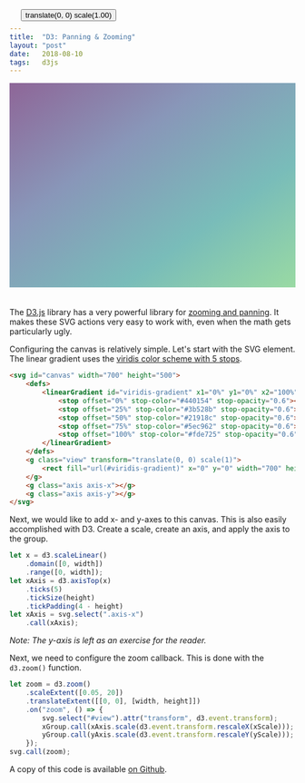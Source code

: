 ```yaml
---
title:  "D3: Panning & Zooming"
layout: "post"
date:   2018-08-10
tags:   d3js
---
```


<svg id="canvas" width="700" height="500">
    <defs>
        <linearGradient id="viridis-gradient" x1="0%" y1="0%" x2="100%" y2="100%">
            <stop offset="0%" stop-color="#440154" stop-opacity="0.6"></stop>
            <stop offset="25%" stop-color="#3b528b" stop-opacity="0.6"></stop>
            <stop offset="50%" stop-color="#21918c" stop-opacity="0.6"></stop>
            <stop offset="75%" stop-color="#5ec962" stop-opacity="0.6"></stop>
            <stop offset="100%" stop-color="#fde725" stop-opacity="0.6"></stop>
        </linearGradient>
    </defs>
    <g class="view" transform="translate(0, 0) scale(1)">
        <rect fill="url(#viridis-gradient)" x="0" y="0" width="700" height="500"></rect>
    </g>
    <g class="axis axis-x"></g>
    <g class="axis axis-y"></g>
</svg>
<button id="reset-button" style="position:relative;top:-490px;left:20px;">translate(0, 0) scale(1.00)</button>

The [D3.js](https://d3js.org) library has a very powerful library for [zooming and panning](https://github.com/d3/d3-zoom). It makes these SVG actions very easy to work with, even when the math gets particularly ugly.

Configuring the canvas is relatively simple. Let's start with the SVG element. The linear gradient uses the [viridis color scheme with 5 stops](/2018/08/07/viridis-color-palette).

```html
<svg id="canvas" width="700" height="500">
    <defs>
        <linearGradient id="viridis-gradient" x1="0%" y1="0%" x2="100%" y2="100%">
            <stop offset="0%" stop-color="#440154" stop-opacity="0.6"></stop>
            <stop offset="25%" stop-color="#3b528b" stop-opacity="0.6"></stop>
            <stop offset="50%" stop-color="#21918c" stop-opacity="0.6"></stop>
            <stop offset="75%" stop-color="#5ec962" stop-opacity="0.6"></stop>
            <stop offset="100%" stop-color="#fde725" stop-opacity="0.6"></stop>
        </linearGradient>
    </defs>
    <g class="view" transform="translate(0, 0) scale(1)">
        <rect fill="url(#viridis-gradient)" x="0" y="0" width="700" height="500"></rect>
    </g>
    <g class="axis axis-x"></g>
    <g class="axis axis-y"></g>
</svg>
```

Next, we would like to add x- and y-axes to this canvas. This is also easily accomplished with D3. Create a scale, create an axis, and apply the axis to the group.

```js
let x = d3.scaleLinear()
    .domain([0, width])
    .range([0, width]);
let xAxis = d3.axisTop(x)
    .ticks(5)
    .tickSize(height)
    .tickPadding(4 - height)
let xAxis = svg.select(".axis-x")
    .call(xAxis);
```

*Note: The y-axis is left as an exercise for the reader.*

Next, we need to configure the zoom callback. This is done with the `d3.zoom()` function.

```js
let zoom = d3.zoom()
    .scaleExtent([0.05, 20])
    .translateExtent([[0, 0], [width, height]])
    .on("zoom", () => {
        svg.select("#view").attr("transform", d3.event.transform);
        xGroup.call(xAxis.scale(d3.event.transform.rescaleX(xScale)));
        yGroup.call(yAxis.scale(d3.event.transform.rescaleY(yScale)));
    });
svg.call(zoom);
```


A copy of this code is available [on Github](https://github.com/jarrettmeyer/jarrettmeyer.github.io/blob/master/assets/js/zoom.js).

<script src="/assets/js/jquery/3.3.1/jquery.min.js"></script>
<script src="/assets/js/d3/5.5.0/d3.js"></script>
<script src="/assets/js/zoom.js"></script>
